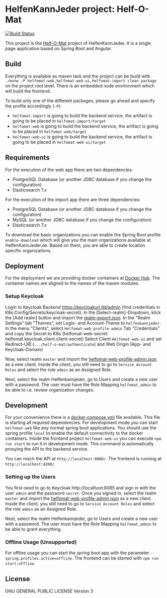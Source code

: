 # HelfenKannJeder project: Helf-O-Mat

[![Build Status](https://travis-ci.org/HelfenKannJeder/helf-o-mat.svg?branch=master)](https://travis-ci.org/HelfenKannJeder/helf-o-mat)

This project is the [Helf-O-Mat](http://helf-o-mat.de) project of HelfenKannJeder.
It is a single page application based on Spring Boot and Angular.

## Build

Everything is available as maven task and the project can be build with `./mvnw -P helfomat-web,helfomat-web-ui,helfomat-import clean package` on the project root level.
There is an embedded node environment which will build the frontend.

To build only one of the different packages, please go ahead and specify the profile accordingly (`-P`):
* `helfomat-import` is going to build the backend service, the artifact is going to be placed in `helfomat-import/target`
* `helfomat-web` is going to build the backend service, the artifact is going to be placed in `helfomat-web/target`
* `helfomat-web-ui` is going to build the backend service, the artifact is going to be placed in `helfomat-web-ui/target`

## Requirements

For the execution of the web app there are two dependencies:

* PostgreSQL Database (or another JDBC database if you change the configuration)
* Elasticsearch 7.x

For the execution of the import app there are three dependencies:

* PostgreSQL Database (or another JDBC database if you change the configuration)
* MySQL (or another JDBC database if you change the configuration)
* Elasticsearch 7.x

To download the basic organizations you can enable the Spring Boot profile `enable-download` which will give you the main organizations available at HelfenKannJeder.de.
Based on them, you are able to create location specific organizations.

## Deployment

For the deployment we are providing docker containers at [Docker Hub](https://hub.docker.com/u/helfenkannjeder).
The container names are aligned to the names of the maven modules. 

### Setup Keycloak

Login to Keycloak Backend  https://keycloakurl.tld/admin  (find credentials in K8s:Config/Secrets/keycloak-secret).
In the [Select-realm]-Dropdown, klick the [Add realm] button and import the [realm-export.json](helfomat-docker/realm-export.json).
In the "Realm Settings" tab "Themes", set Login- and Account-Theme to `helfenkannjeder`.
In the menu "Clients", select `Helfomat-web-profile-admin` Tab "Credentials" and copy the Secret to K8s (helfomat-web-secret: helfomat.keycloak.client.client-secret)
Select Client `Helfomat-web-ui` and set Redirect-URI (`.../helf-o-mat/authenticate`) and Web Origin (App- and Keycloak-Domain)

Now, select realm `master` and import the [helfomat-web-profile-admin.json](helfomat-docker/helfomat-web-profile-admin.json) as a new client.
Inside the client, you still need to go to `Service Account Roles` and select the role `admin` as an Assigned Role.

Next, select the realm Helfenkannjeder, go to Users and create a new user with a password.
The user must have the Role Mapping `helfomat_admin` to be able to i.e. review organization changes.

## Development

For your convenience there is a [docker-compose.yml](helfomat-docker/docker-compose.yml) file available.
This file is starting all required dependencies.
For development mode you can start `helfomat-web` like any normal spring boot applications.
You should use the spring profile `local` to enable the default connectivity to the docker containers.
Inside the frontend project `helfomat-web-ui` you can execute `npm run start` to run it in development mode.
This command is automatically proxying the API to the backend service.

You can reach the API at `http://localhost:8080/`.
The frontend is running at `http://localhost:4200/`.

### Setting up the Users

You first need to go to Keycloak http://localhost:8085 and sign in with the user `admin` and the password `secret`.
Once you signed in, select the realm `master` and import the [helfomat-web-profile-admin.json](helfomat-docker/helfomat-web-profile-admin.json) as a new client.
Inside the client, you still need to go to `Service Account Roles` and select the role `admin` as an Assigned Role.

Next, select the realm Helfenkannjeder, go to Users and create a new user with a password.
The user must have the Role Mapping `helfomat_admin` to be able to grant everything.

### Offline Usage (Unsupported)

For offline usage you can start the spring boot app with the parameter `--spring.profiles.active=offline`.
The frontend can be started with `npm run start:offline`.

## License

GNU GENERAL PUBLIC LICENSE Version 3
